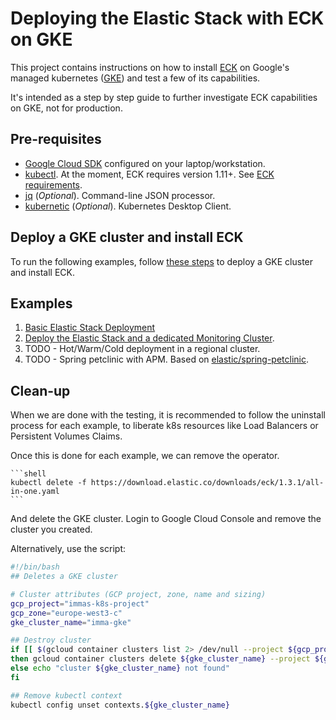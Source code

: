 # Deploying the Elastic Stack with ECK on GKE

This project contains instructions on how to install [ECK](https://www.elastic.co/guide/en/cloud-on-k8s/current/index.html) on Google's managed kubernetes ([GKE](https://console.cloud.google.com/kubernetes/)) and test a few of its capabilities.

It's intended as a step by step guide to further investigate ECK capabilities on GKE, not for production.

## Pre-requisites

- [Google Cloud SDK](https://cloud.google.com/sdk/install) configured on your laptop/workstation.
- [kubectl](https://kubernetes.io/docs/tasks/tools/install-kubectl/). At the moment, ECK requires version 1.11+. See [ECK requirements](https://www.elastic.co/guide/en/cloud-on-k8s/1.3/k8s-quickstart.html).
- [jq](https://stedolan.github.io/jq//) (*Optional*). Command-line JSON processor.
- [kubernetic](https://kubernetic.com/) (*Optional*). Kubernetes Desktop Client.

## Deploy a GKE cluster and install ECK

To run the following examples, follow [these steps](./install-gke-and-eck.md) to deploy a GKE cluster and install ECK.

## Examples

1. [Basic Elastic Stack Deployment](./basic/basic-elastic-stack.md)
2. [Deploy the Elastic Stack and a dedicated Monitoring Cluster](./monitoring/monitoring-stack.md).
3. TODO - Hot/Warm/Cold deployment in a regional cluster.
4. TODO - Spring petclinic with APM. Based on [elastic/spring-petclinic](https://github.com/elastic/spring-petclinic).

## Clean-up

When we are done with the testing, it is recommended to follow the uninstall process for each example, to liberate k8s resources like Load Balancers or Persistent Volumes Claims. 

Once this is done for each example, we can remove the operator.

    ```shell
    kubectl delete -f https://download.elastic.co/downloads/eck/1.3.1/all-in-one.yaml
    ```

And delete the GKE cluster. Login to Google Cloud Console and remove the cluster you created.

Alternatively, use the script:

```bash
#!/bin/bash
## Deletes a GKE cluster

# Cluster attributes (GCP project, zone, name and sizing)
gcp_project="immas-k8s-project"
gcp_zone="europe-west3-c"
gke_cluster_name="imma-gke"

## Destroy cluster
if [[ $(gcloud container clusters list 2> /dev/null --project ${gcp_project} | grep ${gke_cluster_name} | wc -l) -gt 0 ]]
then gcloud container clusters delete ${gke_cluster_name} --project ${gcp_project} --zone=${gcp_zone} --quiet;
else echo "cluster ${gke_cluster_name} not found"
fi

## Remove kubectl context
kubectl config unset contexts.${gke_cluster_name}
```

